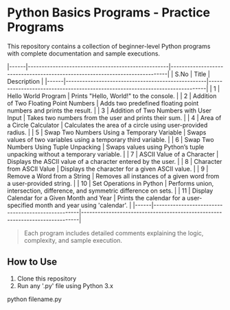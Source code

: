 # Python Basics Programs - Practice Programs

This repository contains a collection of beginner-level Python programs with complete documentation and sample executions.

|------|---------------------------------------------------|-----------------------------------------------------------------------------|
| S.No | Title                                             | Description                                                                 |
|------|---------------------------------------------------|-----------------------------------------------------------------------------|
| 1    | Hello World Program                               | Prints "Hello, World!" to the console.                                      |
| 2    | Addition of Two Floating Point Numbers            | Adds two predefined floating point numbers and prints the result.           |
| 3    | Addition of Two Numbers with User Input           | Takes two numbers from the user and prints their sum.                       |
| 4    | Area of a Circle Calculator                       | Calculates the area of a circle using user-provided radius.                 |
| 5    | Swap Two Numbers Using a Temporary Variable       | Swaps values of two variables using a temporary third variable.             |
| 6    | Swap Two Numbers Using Tuple Unpacking            | Swaps values using Python’s tuple unpacking without a temporary variable.   |
| 7    | ASCII Value of a Character                        | Displays the ASCII value of a character entered by the user.                |
| 8    | Character from ASCII Value                        | Displays the character for a given ASCII value.                             |
| 9    | Remove a Word from a String                       | Removes all instances of a given word from a user-provided string.          |
| 10   | Set Operations in Python                          | Performs union, intersection, difference, and symmetric difference on sets. |
| 11   | Display Calendar for a Given Month and Year       | Prints the calendar for a user-specified month and year using 'calendar'.   |
|------|---------------------------------------------------|-----------------------------------------------------------------------------|

> Each program includes detailed comments explaining the logic, complexity, and sample execution.

## How to Use

1. Clone this repository
2. Run any '.py' file using Python 3.x

python filename.py
